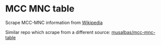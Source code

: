 # MCC MNC table
Scrape MCC-MNC information from [Wikipedia](https://en.wikipedia.org/wiki/Mobile_country_code)

Similar repo which scrape from a different source: [musalbas/mcc-mnc-table](https://github.com/musalbas/mcc-mnc-table)

